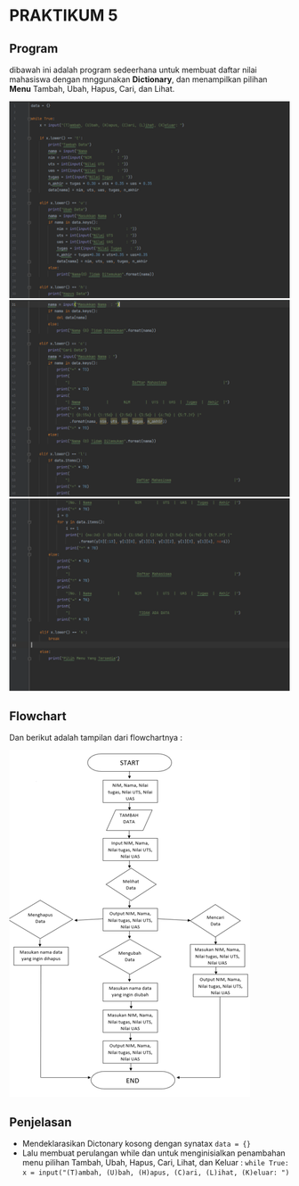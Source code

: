 # PRAKTIKUM 5


## Program
dibawah ini adalah program sedeerhana untuk membuat daftar nilai mahasiswa dengan mnggunakan **Dictionary**, dan menampilkan pilihan **Menu** Tambah, Ubah, Hapus, Cari, dan Lihat.

![img1](image/1.png)
![img2](image/2.png)
![img3](image/3.png)


## Flowchart
Dan berikut adalah tampilan dari flowchartnya :

![img4](image/4.png)


## Penjelasan

- Mendeklarasikan Dictonary kosong dengan synatax
`data = {}`
- Lalu membuat perulangan while dan untuk menginisialkan penambahan menu pilihan Tambah, Ubah, Hapus, Cari, Lihat, dan Keluar :
```while True:```
    ``x = input("(T)ambah, (U)bah, (H)apus, (C)ari, (L)ihat, (K)eluar: ")``